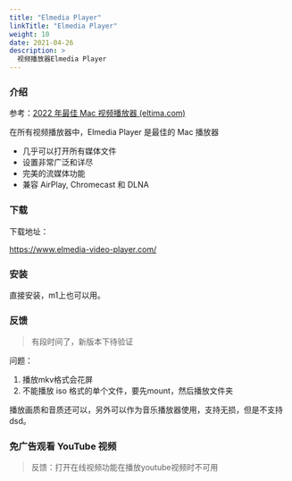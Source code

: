 ```yaml
---
title: "Elmedia Player"
linkTitle: "Elmedia Player"
weight: 10
date: 2021-04-26
description: >
  视频播放器Elmedia Player
---
```


### 介绍

参考：[2022 年最佳 Mac 视频播放器 (eltima.com)](https://mac.eltima.com/cn/best-video-players-mac.html)

在所有视频播放器中，Elmedia Player 是最佳的 Mac 播放器

- 几乎可以打开所有媒体文件
- 设置非常广泛和详尽
- 完美的流媒体功能
- 兼容 AirPlay, Chromecast 和 DLNA

### 下载

下载地址：

https://www.elmedia-video-player.com/

### 安装

直接安装，m1上也可以用。

### 反馈

> 有段时间了，新版本下待验证

问题：

1. 播放mkv格式会花屏
2. 不能播放 iso 格式的单个文件，要先mount，然后播放文件夹

播放画质和音质还可以，另外可以作为音乐播放器使用，支持无损，但是不支持 dsd。



### 免广告观看 YouTube 视频

>  反馈：打开在线视频功能在播放youtube视频时不可用

